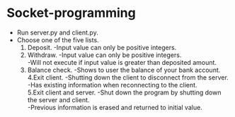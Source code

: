 <!-- Jaei Ryu
     010871824-->

# Socket-programming

* Run server.py and client.py.  
* Choose one of the five lists.  
  1.  Deposit.
      -Input value can only be positive integers.  
  2.  Withdraw.
      -Input value can only be positive integers.  
      -Will not execute if input value is greater than deposited amount.  
  3.  Balance check.
      -Shows to user the balance of your bank account.    
  4.Exit client.
      -Shutting down the client to disconnect from the server.  
      -Has existing information when reconnecting to the client.  
  5.Exit client and server.
      -Shut down the program by shutting down the server and client.  
      -Previous information is erased and returned to initial value.  
